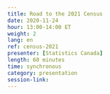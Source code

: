 ```yaml
---
title: Road to the 2021 Census
date: 2020-11-24
hour: 13:00-14:00 ET
weight: 2
lang: en
ref: census-2021
presenter: [Statistics Canada]
length: 60 minutes
time: synchronous
category: presentation
session-link:
---
```

